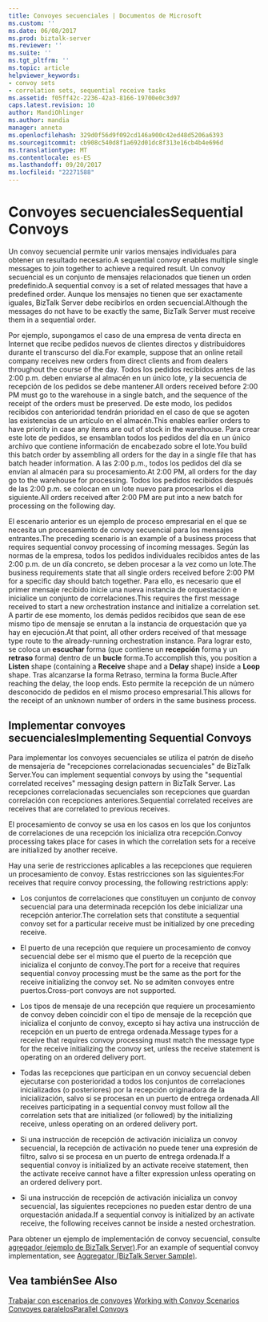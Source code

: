```yaml
---
title: Convoyes secuenciales | Documentos de Microsoft
ms.custom: ''
ms.date: 06/08/2017
ms.prod: biztalk-server
ms.reviewer: ''
ms.suite: ''
ms.tgt_pltfrm: ''
ms.topic: article
helpviewer_keywords:
- convoy sets
- correlation sets, sequential receive tasks
ms.assetid: f05ff42c-2236-42a3-8166-19700e0c3d97
caps.latest.revision: 10
author: MandiOhlinger
ms.author: mandia
manager: anneta
ms.openlocfilehash: 329d0f56d9f092cd146a900c42ed48d5206a6393
ms.sourcegitcommit: cb908c540d8f1a692d01dc8f313e16cb4b4e696d
ms.translationtype: MT
ms.contentlocale: es-ES
ms.lasthandoff: 09/20/2017
ms.locfileid: "22271588"
---
```

# <a name="sequential-convoys"></a><span data-ttu-id="b3d60-102">Convoyes secuenciales</span><span class="sxs-lookup"><span data-stu-id="b3d60-102">Sequential Convoys</span></span>
<span data-ttu-id="b3d60-103">Un convoy secuencial permite unir varios mensajes individuales para obtener un resultado necesario.</span><span class="sxs-lookup"><span data-stu-id="b3d60-103">A sequential convoy enables multiple single messages to join together to achieve a required result.</span></span> <span data-ttu-id="b3d60-104">Un convoy secuencial es un conjunto de mensajes relacionados que tienen un orden predefinido.</span><span class="sxs-lookup"><span data-stu-id="b3d60-104">A sequential convoy is a set of related messages that have a predefined order.</span></span> <span data-ttu-id="b3d60-105">Aunque los mensajes no tienen que ser exactamente iguales, BizTalk Server debe recibirlos en orden secuencial.</span><span class="sxs-lookup"><span data-stu-id="b3d60-105">Although the messages do not have to be exactly the same, BizTalk Server must receive them in a sequential order.</span></span>  
  
 <span data-ttu-id="b3d60-106">Por ejemplo, supongamos el caso de una empresa de venta directa en Internet que recibe pedidos nuevos de clientes directos y distribuidores durante el transcurso del día.</span><span class="sxs-lookup"><span data-stu-id="b3d60-106">For example, suppose that an online retail company receives new orders from direct clients and from dealers throughout the course of the day.</span></span> <span data-ttu-id="b3d60-107">Todos los pedidos recibidos antes de las 2:00 p.m. deben enviarse al almacén en un único lote, y la secuencia de recepción de los pedidos se debe mantener.</span><span class="sxs-lookup"><span data-stu-id="b3d60-107">All orders received before 2:00 PM must go to the warehouse in a single batch, and the sequence of the receipt of the orders must be preserved.</span></span> <span data-ttu-id="b3d60-108">De este modo, los pedidos recibidos con anterioridad tendrán prioridad en el caso de que se agoten las existencias de un artículo en el almacén.</span><span class="sxs-lookup"><span data-stu-id="b3d60-108">This enables earlier orders to have priority in case any items are out of stock in the warehouse.</span></span> <span data-ttu-id="b3d60-109">Para crear este lote de pedidos, se ensamblan todos los pedidos del día en un único archivo que contiene información de encabezado sobre el lote.</span><span class="sxs-lookup"><span data-stu-id="b3d60-109">You build this batch order by assembling all orders for the day in a single file that has batch header information.</span></span> <span data-ttu-id="b3d60-110">A las 2:00 p.m., todos los pedidos del día se envían al almacén para su procesamiento.</span><span class="sxs-lookup"><span data-stu-id="b3d60-110">At 2:00 PM, all orders for the day go to the warehouse for processing.</span></span> <span data-ttu-id="b3d60-111">Todos los pedidos recibidos después de las 2:00 p.m. se colocan en un lote nuevo para procesarlos el día siguiente.</span><span class="sxs-lookup"><span data-stu-id="b3d60-111">All orders received after 2:00 PM are put into a new batch for processing on the following day.</span></span>  
  
 <span data-ttu-id="b3d60-112">El escenario anterior es un ejemplo de proceso empresarial en el que se necesita un procesamiento de convoy secuencial para los mensajes entrantes.</span><span class="sxs-lookup"><span data-stu-id="b3d60-112">The preceding scenario is an example of a business process that requires sequential convoy processing of incoming messages.</span></span> <span data-ttu-id="b3d60-113">Según las normas de la empresa, todos los pedidos individuales recibidos antes de las 2:00 p.m. de un día concreto, se deben procesar a la vez como un lote.</span><span class="sxs-lookup"><span data-stu-id="b3d60-113">The business requirements state that all single orders received before 2:00 PM for a specific day should batch together.</span></span> <span data-ttu-id="b3d60-114">Para ello, es necesario que el primer mensaje recibido inicie una nueva instancia de orquestación e inicialice un conjunto de correlaciones.</span><span class="sxs-lookup"><span data-stu-id="b3d60-114">This requires the first message received to start a new orchestration instance and initialize a correlation set.</span></span> <span data-ttu-id="b3d60-115">A partir de ese momento, los demás pedidos recibidos que sean de ese mismo tipo de mensaje se enrutan a la instancia de orquestación que ya hay en ejecución.</span><span class="sxs-lookup"><span data-stu-id="b3d60-115">At that point, all other orders received of that message type route to the already-running orchestration instance.</span></span> <span data-ttu-id="b3d60-116">Para lograr esto, se coloca un **escuchar** forma (que contiene un **recepción** forma y un **retraso** forma) dentro de un **bucle** forma.</span><span class="sxs-lookup"><span data-stu-id="b3d60-116">To accomplish this, you position a **Listen** shape (containing a **Receive** shape and a **Delay** shape) inside a **Loop** shape.</span></span> <span data-ttu-id="b3d60-117">Tras alcanzarse la forma Retraso, termina la forma Bucle.</span><span class="sxs-lookup"><span data-stu-id="b3d60-117">After reaching the delay, the loop ends.</span></span> <span data-ttu-id="b3d60-118">Esto permite la recepción de un número desconocido de pedidos en el mismo proceso empresarial.</span><span class="sxs-lookup"><span data-stu-id="b3d60-118">This allows for the receipt of an unknown number of orders in the same business process.</span></span>  
  
## <a name="implementing-sequential-convoys"></a><span data-ttu-id="b3d60-119">Implementar convoyes secuenciales</span><span class="sxs-lookup"><span data-stu-id="b3d60-119">Implementing Sequential Convoys</span></span>  
 <span data-ttu-id="b3d60-120">Para implementar los convoyes secuenciales se utiliza el patrón de diseño de mensajería de "recepciones correlacionadas secuenciales" de BizTalk Server.</span><span class="sxs-lookup"><span data-stu-id="b3d60-120">You can implement sequential convoys by using the "sequential correlated receives" messaging design pattern in BizTalk Server.</span></span> <span data-ttu-id="b3d60-121">Las recepciones correlacionadas secuenciales son recepciones que guardan correlación con recepciones anteriores.</span><span class="sxs-lookup"><span data-stu-id="b3d60-121">Sequential correlated receives are receives that are correlated to previous receives.</span></span>  
  
 <span data-ttu-id="b3d60-122">El procesamiento de convoy se usa en los casos en los que los conjuntos de correlaciones de una recepción los inicializa otra recepción.</span><span class="sxs-lookup"><span data-stu-id="b3d60-122">Convoy processing takes place for cases in which the correlation sets for a receive are initialized by another receive.</span></span>  
  
 <span data-ttu-id="b3d60-123">Hay una serie de restricciones aplicables a las recepciones que requieren un procesamiento de convoy. Estas restricciones son las siguientes:</span><span class="sxs-lookup"><span data-stu-id="b3d60-123">For receives that require convoy processing, the following restrictions apply:</span></span>  
  
-   <span data-ttu-id="b3d60-124">Los conjuntos de correlaciones que constituyen un conjunto de convoy secuencial para una determinada recepción los debe inicializar una recepción anterior.</span><span class="sxs-lookup"><span data-stu-id="b3d60-124">The correlation sets that constitute a sequential convoy set for a particular receive must be initialized by one preceding receive.</span></span>  
  
-   <span data-ttu-id="b3d60-125">El puerto de una recepción que requiere un procesamiento de convoy secuencial debe ser el mismo que el puerto de la recepción que inicializa el conjunto de convoy.</span><span class="sxs-lookup"><span data-stu-id="b3d60-125">The port for a receive that requires sequential convoy processing must be the same as the port for the receive initializing the convoy set.</span></span> <span data-ttu-id="b3d60-126">No se admiten convoyes entre puertos.</span><span class="sxs-lookup"><span data-stu-id="b3d60-126">Cross-port convoys are not supported.</span></span>  
  
-   <span data-ttu-id="b3d60-127">Los tipos de mensaje de una recepción que requiere un procesamiento de convoy deben coincidir con el tipo de mensaje de la recepción que inicializa el conjunto de convoy, excepto si hay activa una instrucción de recepción en un puerto de entrega ordenada.</span><span class="sxs-lookup"><span data-stu-id="b3d60-127">Message types for a receive that requires convoy processing must match the message type for the receive initializing the convoy set, unless the receive statement is operating on an ordered delivery port.</span></span>  
  
-   <span data-ttu-id="b3d60-128">Todas las recepciones que participan en un convoy secuencial deben ejecutarse con posterioridad a todos los conjuntos de correlaciones inicializados (o posteriores) por la recepción originadora de la inicialización, salvo si se procesan en un puerto de entrega ordenada.</span><span class="sxs-lookup"><span data-stu-id="b3d60-128">All receives participating in a sequential convoy must follow all the correlation sets that are initialized (or followed) by the initializing receive, unless operating on an ordered delivery port.</span></span>  
  
-   <span data-ttu-id="b3d60-129">Si una instrucción de recepción de activación inicializa un convoy secuencial, la recepción de activación no puede tener una expresión de filtro, salvo si se procesa en un puerto de entrega ordenada.</span><span class="sxs-lookup"><span data-stu-id="b3d60-129">If a sequential convoy is initialized by an activate receive statement, then the activate receive cannot have a filter expression unless operating on an ordered delivery port.</span></span>  
  
-   <span data-ttu-id="b3d60-130">Si una instrucción de recepción de activación inicializa un convoy secuencial, las siguientes recepciones no pueden estar dentro de una orquestación anidada.</span><span class="sxs-lookup"><span data-stu-id="b3d60-130">If a sequential convoy is initialized by an activate receive, the following receives cannot be inside a nested orchestration.</span></span>  
  
 <span data-ttu-id="b3d60-131">Para obtener un ejemplo de implementación de convoy secuencial, consulte [agregador (ejemplo de BizTalk Server)](../core/aggregator-biztalk-server-sample.md).</span><span class="sxs-lookup"><span data-stu-id="b3d60-131">For an example of sequential convoy implementation, see [Aggregator (BizTalk Server Sample)](../core/aggregator-biztalk-server-sample.md).</span></span>  
  
## <a name="see-also"></a><span data-ttu-id="b3d60-132">Vea también</span><span class="sxs-lookup"><span data-stu-id="b3d60-132">See Also</span></span>  
 <span data-ttu-id="b3d60-133">[Trabajar con escenarios de convoyes](../core/working-with-convoy-scenarios.md) </span><span class="sxs-lookup"><span data-stu-id="b3d60-133">[Working with Convoy Scenarios](../core/working-with-convoy-scenarios.md) </span></span>  
 [<span data-ttu-id="b3d60-134">Convoyes paralelos</span><span class="sxs-lookup"><span data-stu-id="b3d60-134">Parallel Convoys</span></span>](../core/parallel-convoys.md)